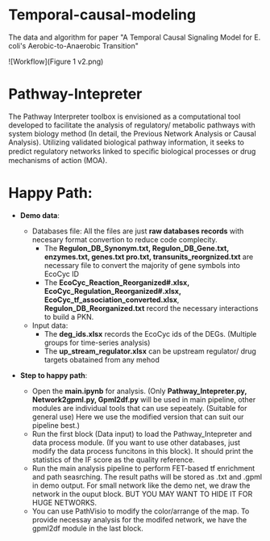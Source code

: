 # Temporal-causal-modeling
The data and algorithm for paper "A Temporal Causal Signaling Model for E. coli's Aerobic-to-Anaerobic Transition"

![Workflow](Figure 1 v2.png)

# Pathway-Intepreter
The Pathway Interpreter toolbox is envisioned as a computational tool developed to facilitate the analysis of regulatory/ metabolic pathways with system biology method (In detail, the Previous Network Analysis or Causal Analysis). Utilizing validated biological pathway information, it seeks to predict regulatory networks linked to speciﬁc biological processes or drug mechanisms of action (MOA).

# Happy Path:
  - **Demo data**: 
	  - Databases file: All the files are just **raw databases records** with necesary format convertion to reduce code complecity. 
		- The **Regulon\_DB\_Synonym.txt, Regulon\_DB\_Gene.txt, enzymes.txt, genes.txt pro.txt, transunits\_reorgnized.txt** are necessary file to convert the majority of gene symbols into EcoCyc ID
		- The **EcoCyc\_Reaction\_Reorganized#.xlsx, EcoCyc\_Regulation\_Reorganized#.xlsx, EcoCyc\_tf\_association\_converted.xlsx**, **Regulon\_DB\_Reorganized.txt** record the necessary interactions to build a PKN. 
	  - Input data:
		- The **deg\_ids.xlsx** records the EcoCyc ids of the DEGs. (Multiple groups for time-series analysis)
		- The **up\_stream\_regulator.xlsx** can be upstream regulator/ drug targets obatained from any mehod
  
  - **Step to happy path**:
	- Open the **main.ipynb** for analysis. (Only **Pathway\_Intepreter.py, Network2gpml.py, Gpml2df.py** will be used in main pipeline, other modules are individual tools that can use sepeately. (Suitable for general use) Here we use the modified version that can suit our pipeline best.)
	- Run the first block (Data input) to load the Pathway\_Intepreter and data process module. (If you want to use other databases, just modify the data process funcitons in this block). It should print the statistics of the IF score as the quality reference.
	- Run the main analysis pipeline to perform FET-based tf enrichment and path seasrching. The result paths will be stored as .txt and .gpml in demo output. For small network like the demo net, we draw the network in the ouput block. BUT YOU MAY WANT TO HIDE IT FOR HUGE NETWORKS.
	- You can use PathVisio to modify the color/arrange of the map. To provide necessay analysis for the modifed network, we have the gpml2df module in the last block.

